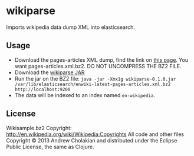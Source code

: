 # wikiparse

Imports wikipedia data dump XML into elasticsearch.

## Usage

* Download the pages-articles XML dump, find the link on [this page](http://en.wikipedia.org/wiki/Wikipedia:Database_download#XML_schema). You want pages-articles.xml.bz2. DO NOT UNCOMPRESS THE BZ2 FILE.
* Download the [wikiparse JAR](http://andrewvc-misc.s3.amazonaws.com/wikiparse-0.1.0.jar)
* Run the jar on the BZ2 file: `java -jar -Xmx1g wikiparse-0.1.0.jar /var/lib/elasticsearch/enwiki-latest-pages-articles.xml.bz2 http://localhost:9200`
* The data will be indexed to an index named `en-wikipedia`.

## License

Wikisample.bz2 Copyright: http://en.wikipedia.org/wiki/Wikipedia:Copyrights
All code and other files Copyright © 2013 Andrew Cholakian and distributed under the Eclipse Public License, the same as Clojure.
